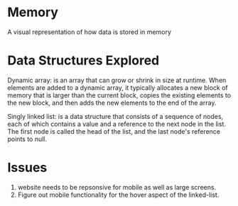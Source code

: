 # Memory
 A visual representation of how data is stored in memory


# Data Structures Explored
Dynamic array: 
is an array that can grow or shrink in size at runtime. When elements are added to a dynamic array, it typically allocates a new block of memory that is larger than the current block, copies the existing elements to the new block, and then adds the new elements to the end of the array. 

Singly linked list: 
is a data structure that consists of a sequence of nodes, each of which contains a value and a reference to the next node in the list. The first node is called the head of the list, and the last node's reference points to null. 

# Issues
1. website needs to be repsonsive for mobile as well as large screens.
2. Figure out mobile functionality for the hover aspect of the linked-list.
